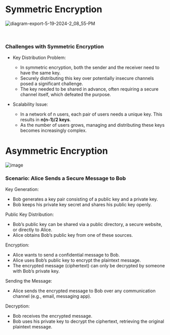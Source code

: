 # Symmetric Encryption

![diagram-export-5-19-2024-2_08_55-PM](https://github.com/aditimahabole/Programming-Languages/assets/78752342/b989d1c1-4ce4-4734-b408-93a26cf32c79)


<br>

### Challenges with Symmetric Encryption
+ Key Distribution Problem:
    + In symmetric encryption, both the sender and the receiver need to have the same key.
    + Securely distributing this key over potentially insecure channels posed a significant challenge.
    + The key needed to be shared in advance, often requiring a secure channel itself, which defeated the purpose.


+ Scalability Issue:
    + In a network of n users, each pair of users needs a unique key. This results in **n(n-1)/2 keys**.
    + As the number of users grows, managing and distributing these keys becomes increasingly complex.





# Asymmetric Encryption


![image](https://github.com/aditimahabole/Programming-Languages/assets/78752342/1df47158-de26-4fe3-a49b-21cace98508b)


### Scenario: Alice Sends a Secure Message to Bob
Key Generation:
+ Bob generates a key pair consisting of a public key and a private key.
+ Bob keeps his private key secret and shares his public key openly.

Public Key Distribution:
+ Bob’s public key can be shared via a public directory, a secure website, or directly to Alice.
+ Alice obtains Bob’s public key from one of these sources.

Encryption:
+ Alice wants to send a confidential message to Bob.
+ Alice uses Bob’s public key to encrypt the plaintext message.
+ The encrypted message (ciphertext) can only be decrypted by someone with Bob’s private key.

Sending the Message:
+ Alice sends the encrypted message to Bob over any communication channel (e.g., email, messaging app).

Decryption:
+ Bob receives the encrypted message.
+ Bob uses his private key to decrypt the ciphertext, retrieving the original plaintext message.



